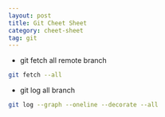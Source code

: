 ```yaml
---
layout: post
title: Git Cheet Sheet
category: cheet-sheet
tag: git 
---
```


* git fetch all remote branch
```sh
git fetch --all
```

* git log all branch
```sh
git log --graph --oneline --decorate --all
```
